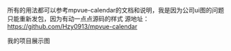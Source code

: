 所有的用法都可以参考mpvue-calendar的文档和说明，我是因为公司ui图的问题只能重新发包，因为有动一点点源码的样式
源地址：https://github.com/Hzy0913/mpvue-calendar


我的项目展示图

